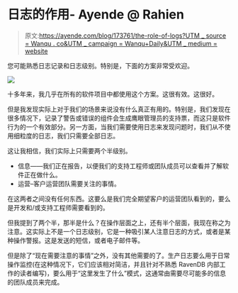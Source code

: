 # 日志的作用- Ayende @ Rahien

> 原文:[https://ayende.com/blog/173761/the-role-of-logs?UTM _ source = Wanqu . co&UTM _ campaign = Wanqu+Daily&UTM _ medium = website](https://ayende.com/blog/173761/the-role-of-logs?utm_source=wanqu.co&utm_campaign=Wanqu+Daily&utm_medium=website)

您可能熟悉日志记录和日志级别。特别是，下面的方案非常受欢迎。

![](../Images/ae4b8b3082c56d51a37e8262de772531.png)

十多年来，我几乎在所有的软件项目中都使用这个方案。这很有效。这很好。

但是我发现实际上对于我们的场景来说没有什么真正有用的。特别是，我们发现在很多情况下，记录了警告或错误的组件会生成鹰眼管理员的支持票，而这只是软件行为的一个有效部分。另一方面，当我们需要使用日志来发现问题时，我们从不使用细粒度的日志，我们只需要全部日志。

这让我相信，我们实际上只需要两个半级别。

*   信息——我们正在报告，以便我们的支持工程师或团队成员可以查看并了解软件正在做什么。
*   运营–客户运营团队需要关注的事情。

在这两者之间没有任何东西。这要么是我们完全期望客户的运营团队看到的，要么是开发和/或支持工程师需要看到的。

但我提到了两个半，那半是什么？在操作层面之上，还有半个层面，我现在称之为注意。这实际上不是一个日志级别，它是一种吸引某人注意日志的方式，或者是某种操作警报。这是发送的短信，或者电子邮件等。

但是除了“现在需要注意的事情”之外，没有其他需要的了。生产日志要么用于日常操作监控(在这种情况下，它们应该相对简洁，并且针对不熟悉 RavenDB 内部工作的读者编写)，要么用于“这里发生了什么”模式，这通常由需要尽可能多的信息的团队成员来完成。